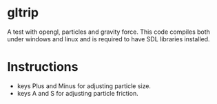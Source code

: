 gltrip
======

A test with opengl, particles and gravity force.
This code compiles both under windows and linux and is required to have SDL libraries installed.

Instructions
============

- keys Plus and Minus for adjusting particle size.
- keys A and S for adjusting particle friction.